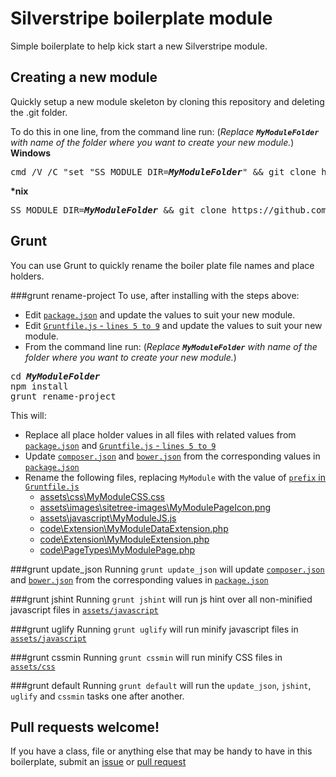 # Silverstripe boilerplate module

Simple boilerplate to help kick start a new Silverstripe module.

## Creating a new module
Quickly setup a new module skeleton by cloning this repository and deleting the .git folder.

To do this in one line, from the command line run:
(*Replace <b><i>`MyModuleFolder`</i></b> with name of the folder where you want to create your new module.*)
**Windows**
<pre>cmd /V /C "set "SS_MODULE_DIR=<b><i>MyModuleFolder</i></b>" && git clone https://github.com/guru-digital/silverstripe-module-boilerplate.git !SS_MODULE_DIR! && rmdir /q /s !SS_MODULE_DIR!\.git"</pre>
**\*nix**
<pre>SS_MODULE_DIR=<b><i>MyModuleFolder</i></b> && git clone https://github.com/guru-digital/silverstripe-module-boilerplate.git $SS_MODULE_DIR && rm -rf ${SS_MODULE_DIR}/.git</pre>


## Grunt
You can use Grunt to quickly rename the boiler plate file names and place holders.

###grunt rename-project
To use, after installing with the steps above:
* Edit [`package.json`](https://github.com/guru-digital/silverstripe-module-boilerplate/blob/master/package.json) and update the values to suit your new module.
* Edit [`Gruntfile.js` - `lines 5 to 9`](https://github.com/guru-digital/silverstripe-module-boilerplate/blob/master/Gruntfile.js#L5-L9) and update the values to suit your new module.
* From the command line run:
(*Replace <b><i>`MyModuleFolder`</i></b> with name of the folder where you want to create your new module.*)
<pre>
cd <b><i>MyModuleFolder</i></b>
npm install
grunt rename-project
</pre>

This will:
* Replace all place holder values in all files with related values from [`package.json`](https://github.com/guru-digital/silverstripe-module-boilerplate/blob/master/package.json) and [`Gruntfile.js` - `lines 5 to 9`](https://github.com/guru-digital/silverstripe-module-boilerplate/blob/master/Gruntfile.js#L5-L9)
* Update [`composer.json`](https://github.com/guru-digital/silverstripe-module-boilerplate/blob/master/composer.json) and [`bower.json`](https://github.com/guru-digital/silverstripe-module-boilerplate/blob/master/bower.json) from the corresponding values in [`package.json`](https://github.com/guru-digital/silverstripe-module-boilerplate/blob/master/package.json)
* Rename the following files, replacing `MyModule` with the value of [`prefix` in `Gruntfile.js`](https://github.com/guru-digital/silverstripe-module-boilerplate/blob/master/Gruntfile.js#L8)
  * [assets\css\MyModuleCSS.css](https://github.com/guru-digital/silverstripe-module-boilerplate/blob/master/assets\css\MyModuleCSS.css)
  * [assets\images\sitetree-images\MyModulePageIcon.png](https://github.com/guru-digital/silverstripe-module-boilerplate/blob/master/assets\images\sitetree-images\MyModulePageIcon.png)
  * [assets\javascript\MyModuleJS.js](https://github.com/guru-digital/silverstripe-module-boilerplate/blob/master/assets\javascript\MyModuleJS.js)
  * [code\Extension\MyModuleDataExtension.php](https://github.com/guru-digital/silverstripe-module-boilerplate/blob/master/code\Extension\MyModuleDataExtension.php)
  * [code\Extension\MyModuleExtension.php](https://github.com/guru-digital/silverstripe-module-boilerplate/blob/master/code\Extension\MyModuleExtension.php)
  * [code\PageTypes\MyModulePage.php](https://github.com/guru-digital/silverstripe-module-boilerplate/blob/master/code\PageTypes\MyModulePage.php)

###grunt update_json
Running `grunt update_json` will update [`composer.json`](https://github.com/guru-digital/silverstripe-module-boilerplate/blob/master/composer.json) and [`bower.json`](https://github.com/guru-digital/silverstripe-module-boilerplate/blob/master/bower.json) from the corresponding values in [`package.json`](https://github.com/guru-digital/silverstripe-module-boilerplate/blob/master/package.json)

###grunt jshint
Running `grunt jshint` will run js hint over all non-minified javascript files in [`assets/javascript`](https://github.com/guru-digital/silverstripe-module-boilerplate/tree/master/assets/javascript)

###grunt uglify
Running `grunt uglify` will run minify javascript files in [`assets/javascript`](https://github.com/guru-digital/silverstripe-module-boilerplate/tree/master/assets/javascript)

###grunt cssmin
Running `grunt cssmin` will run minify CSS files in [`assets/css`](https://github.com/guru-digital/silverstripe-module-boilerplate/tree/master/assets/css)

###grunt default
Running `grunt default` will run the `update_json`, `jshint`, `uglify` and `cssmin` tasks one after another.


## Pull requests welcome!
If you have a class, file or anything else that may be handy to have in this boilerplate, submit an [issue]( https://github.com/guru-digital/silverstripe-module-boilerplate/issue) or [pull request]( https://github.com/guru-digital/silverstripe-module-boilerplate/pull)


